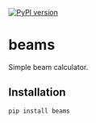 [![PyPI version](https://badge.fury.io/py/beams.svg)](https://badge.fury.io/py/beams)

# beams

Simple beam calculator.

## Installation

`pip install beams`

